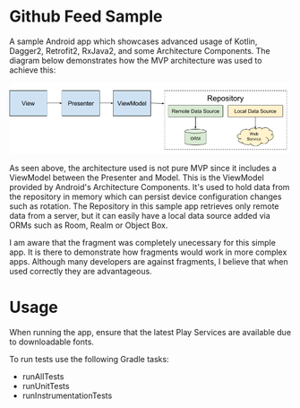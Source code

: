 Github Feed Sample
======

A sample Android app which showcases advanced usage of Kotlin, Dagger2, Retrofit2, RxJava2, and some Architecture Components.
The diagram below demonstrates how the MVP architecture was used to achieve this:

![App Architecture Diagram](app_diagram.png)

As seen above, the architecture used is not pure MVP since it includes a ViewModel between the Presenter and Model.
This is the ViewModel provided by Android's Architecture Components. It's used to hold data from the repository in memory which can persist device configuration changes such as rotation.
The Repository in this sample app retrieves only remote data from a server, but it can easily have a local data source added via ORMs such as Room, Realm or Object Box.

I am aware that the fragment was completely unecessary for this simple app. It is there to demonstrate how fragments would work in more complex apps. Although many developers are against fragments, I believe that when used correctly they are advantageous.

Usage
======

When running the app, ensure that the latest Play Services are available due to downloadable fonts.

To run tests use the following Gradle tasks:

 * runAllTests
 * runUnitTests
 * runInstrumentationTests
